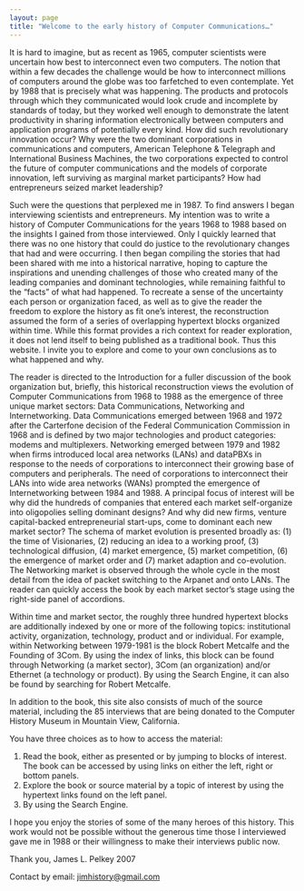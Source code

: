 ```yaml
---
layout: page
title: "Welcome to the early history of Computer Communications…"
---
```

It is hard to imagine, but as recent as 1965, computer scientists were uncertain how best to interconnect even two computers. The notion that within a few decades the challenge would be how to interconnect millions of computers around the globe was too farfetched to even contemplate. Yet by 1988 that is precisely what was happening. The products and protocols through which they communicated would look crude and incomplete by standards of today, but they worked well enough to demonstrate the latent productivity in sharing information electronically between computers and application programs of potentially every kind. How did such revolutionary innovation occur? Why were the two dominant corporations in communications and computers, American Telephone & Telegraph and International Business Machines, the two corporations expected to control the future of computer communications and the models of corporate innovation, left surviving as marginal market participants? How had entrepreneurs seized market leadership?

Such were the questions that perplexed me in 1987. To find answers I began interviewing scientists and entrepreneurs. My intention was to write a history of Computer Communications for the years 1968 to 1988 based on the insights I gained from those interviewed. Only I quickly learned that there was no one history that could do justice to the revolutionary changes that had and were occurring. I then began compiling the stories that had been shared with me into a historical narrative, hoping to capture the inspirations and unending challenges of those who created many of the leading companies and dominant technologies, while remaining faithful to the “facts” of what had happened. To recreate a sense of the uncertainty each person or organization faced, as well as to give the reader the freedom to explore the history as fit one’s interest, the reconstruction assumed the form of a series of overlapping hypertext blocks organized within time. While this format provides a rich context for reader exploration, it does not lend itself to being published as a traditional book. Thus this website. I invite you to explore and come to your own conclusions as to what happened and why.

The reader is directed to the Introduction for a fuller discussion of the book organization but, briefly, this historical reconstruction views the evolution of Computer Communications from 1968 to 1988 as the emergence of three unique market sectors: Data Communications, Networking and Internetworking. Data Communications emerged between 1968 and 1972 after the Carterfone decision of the Federal Communication Commission in 1968 and is defined by two major technologies and product categories: modems and multiplexers. Networking emerged between 1979 and 1982 when firms introduced local area networks (LANs) and dataPBXs in response to the needs of corporations to interconnect their growing base of computers and peripherals. The need of corporations to interconnect their LANs into wide area networks (WANs) prompted the emergence of Internetworking between 1984 and 1988. A principal focus of interest will be why did the hundreds of companies that entered each market self-organize into oligopolies selling dominant designs? And why did new firms, venture capital-backed entrepreneurial start-ups, come to dominant each new market sector? The schema of market evolution is presented broadly as: (1) the time of Visionaries, (2) reducing an idea to a working proof, (3) technological diffusion, (4) market emergence, (5) market competition, (6) the emergence of market order and (7) market adaption and co-evolution. The Networking market is observed through the whole cycle in the most detail from the idea of packet switching to the Arpanet and onto LANs. The reader can quickly access the book by each market sector’s stage using the right-side panel of accordions.

Within time and market sector, the roughly three hundred hypertext blocks are additionally indexed by one or more of the following topics: institutional activity, organization, technology, product and or individual. For example, within Networking between 1979-1981 is the block Robert Metcalfe and the Founding of 3Com. By using the index of links, this block can be found through Networking (a market sector), 3Com (an organization) and/or Ethernet (a technology or product). By using the Search Engine, it can also be found by searching for Robert Metcalfe.

In addition to the book, this site also consists of much of the source material, including the 85 interviews that are being donated to the Computer History Museum in Mountain View, California.

You have three choices as to how to access the material:
1. Read the book, either as presented or by jumping to blocks of interest. The book can be accessed by using links on either the left, right or bottom panels.
2. Explore the book or source material by a topic of interest by using the hypertext links found on the left panel.
3. By using the Search Engine.

I hope you enjoy the stories of some of the many heroes of this history. This work would not be possible without the generous time those I interviewed gave me in 1988 or their willingness to make their interviews public now.

Thank you, James L. Pelkey 2007

Contact by email: jimhistory@gmail.com